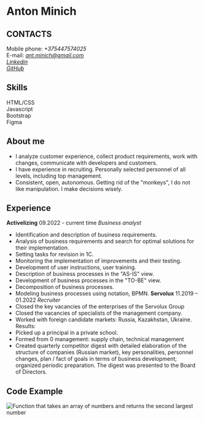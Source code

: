 # Anton Minich    
## CONTACTS     
Mobile phone: *+375447574025*    
E-mail: *ant.minich@gmail.com*    
*[Linkedin](https://www.linkedin.com/in/antonminich/)*    
*[GitHub](https://github.com/AntonMinich)*  
       
## Skills   
HTML/CSS   
Javascript   
Bootstrap   
Figma     
## About me   
- I analyze customer experience, collect product requirements, work with changes, communicate with developers and customers.
- I have experience in recruiting. Personally selected personnel of all levels, including top management.
- Consistent, open, autonomous. Getting rid of the "monkeys", I do not like manipulation. I make decisions wisely.   
## Experience   
**Activelizing**
09.2022 - current time
*Business analyst*
 - Identification and description of business requirements.
- Analysis of business requirements and search for optimal solutions for their implementation.
- Setting tasks for revision in 1C.
- Monitoring the implementation of improvements and their testing.
- Development of user instructions, user training.
- Description of business processes in the "AS-IS" view.
- Development of business processes in the "TO-BE" view.
- Decomposition of business processes.
- Modeling business processes using notation, BPMN.
**Servolux**
11.2019 – 01.2022 
*Recruiter*
- Closed the key vacancies of the enterprises of the Servolux Group
- Closed the vacancies of specialists of the management company.
- Worked with foreign candidate markets: Russia, Kazakhstan, Ukraine.
Results:
- Picked up a principal in a private school.
- Formed from 0 management: supply chain, technical management
- Created quarterly competitor digest with detailed
elaboration of the structure of companies (Russian market), key personalities, personnel changes, plan / fact of goals in terms of business development; organized periodic
preparation. The digest was presented to the Board of Directors.   

## Code Example
![Function that takes an array of numbers and returns the second largest number](/rsschool-cv/image/picture.png)


